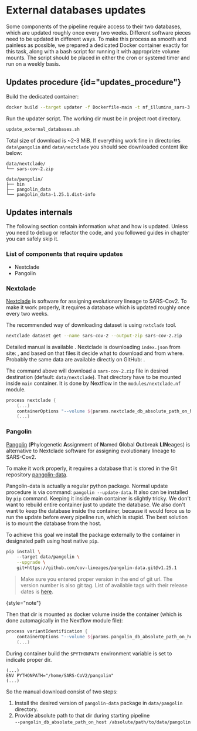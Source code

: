 # External databases updates

Some components of the pipeline require access to their two databases, which are updated roughly once every two weeks. Different software pieces need to be updated in different ways. To make this process as smooth and painless as possible, we prepared a dedicated Docker container exactly for this task, along with a bash script for running it with appropriate volume mounts. The script should be placed in either the cron or systemd timer and run on a weekly basis.

## Updates procedure {id="updates_procedure"}
Build the dedicated container:

```bash
docker build --target updater -f Dockerfile-main -t nf_illumina_sars-3.0-updater:latest .
```

Run the updater script. The working dir must be in project root directory.

```bash
update_external_databases.sh
```

Total size of download is ~2-3 MiB.
If everything work fine in directories `data\pangolin` and `data\nextclade` you should see downloaded content like below:

```
data/nextclade/
└── sars-cov-2.zip

data/pangolin/
├── bin
├── pangolin_data
└── pangolin_data-1.25.1.dist-info
```

## Updates internals

The following section contain information what and how is updated. Unless you need to debug or refactor the code, and you followed guides in chapter [](updates.md#updates_procedure) you can safely skip it.

### List of components that require updates

* Nextclade
* Pangolin

### Nextclade

[Nextclade](https://docs.nextstrain.org/projects/nextclade/) is software for assigning evolutionary lineage to SARS-Cov2.
To make it work properly, it requires a database which is updated roughly once every two weeks.

The recommended way of downloading dataset is using `nxtclade` tool.

```bash
nextclade dataset get --name sars-cov-2 --output-zip sars-cov-2.zip
```

Detailed manual is available [](https://docs.nextstrain.org/projects/nextclade/en/stable/user/datasets.html).
Nextclade is downloading `index.json` from site: [](https://data.clades.nextstrain.org/v3/index.json), and based on that files it decide what to download and from where. Probably the same data are available directly on GitHub: [](https://github.com/nextstrain/nextclade_data/tree/master/data/nextstrain/sars-cov-2/wuhan-hu-1/orfs).

The command above will download a `sars-cov-2.zip` file in desired destination (default: `data/nextclade`). That directory have to be mounted inside `main` container. It is done by Nextflow in the `modules/nextclade.nf` module.

```Groovy
process nextclade {
    (...)
    containerOptions "--volume ${params.nextclade_db_absolute_path_on_host}:/home/SARS-CoV2/nextclade_db"
    (...)
```

### Pangolin

[Pangolin](https://github.com/cov-lineages/pangolin) (**P**hylogenetic **A**ssignment of **N**amed **G**lobal **O**utbreak **LIN**eages) is alternative to Nextclade software for assigning evolutionary lineage to SARS-Cov2.

To make it work properly, it requires a database that is stored in the Git repository [pangolin-data](https://github.com/cov-lineages/pangolin-data).

Pangolin-data is actually a regular python package. Normal update procedure is via command: `pangolin --update-data`. It also can be installed by `pip` command. Keeping it inside main container is slightly tricky. We don't want to rebuild entire container just to update the database. We also don't want to keep the database inside the container, because it would force us to run the update before every pipeline run, which is stupid. The best solution is to mount the database from the host.

To achieve this goal we install the package externally to the container in designated path using host native `pip`.

```bash
pip install \ 
    --target data/pangolin \
    --upgrade \
    git+https://github.com/cov-lineages/pangolin-data.git@v1.25.1
```

> Make sure you entered proper version in the end of git url. The version number is also git tag. List of available tags with their release dates is [here](https://github.com/cov-lineages/pangolin-data/tags). 
>
{style="note"}

Then that dir is mounted as docker volume inside the container (which is done automagically in the Nextflow module file):

```Groovy
process variantIdentification {
    containerOptions "--volume ${params.pangolin_db_absolute_path_on_host}:/home/SARS-CoV2/pangolin"
    (...)
```

During container build the `$PYTHONPATH` environment variable is set to indicate proper dir.

```Docker
(...)
ENV PYTHONPATH="/home/SARS-CoV2/pangolin"
(...)
```

So the manual download consist of two steps:
1. Install the desired version of `pangolin-data` package in `data/pangolin` directory.
2. Provide absolute path to that dir during starting pipeline \
   `--pangolin_db_absolute_path_on_host /absolute/path/to/data/pangolin`